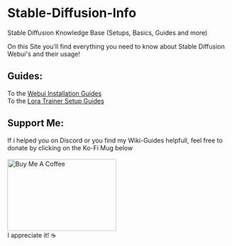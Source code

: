 # Stable-Diffusion-Info
Stable Diffusion Knowledge Base (Setups, Basics, Guides and more)

On this Site you'll find everything you need to know about Stable Diffusion Webui's and their usage!

## Guides: ##

To the [Webui Installation Guides](https://github.com/CS1o/Stable-Diffusion-Info/wiki/Webui-Installation-Guides)<br>
To the [Lora Trainer Setup Guides](https://github.com/CS1o/Stable-Diffusion-Info/wiki/Lora-Trainer-Setup-Guides)<br>


## Support Me:<br>
If i helped you on Discord or you find my Wiki-Guides helpfull,
feel free to donate by clicking on the Ko-Fi Mug below<br>
<a href="https://ko-fi.com/ofcs1o" target="_blank"><br>
<img src="https://storage.ko-fi.com/cdn/nav-logo-stroke.png" alt="Buy Me A Coffee" height="162" width="245"></a><br>
I appreciate it! ☕
